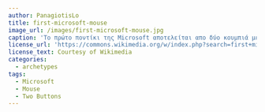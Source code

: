 ```yaml
---
author: PanagiotisLo
title: first-microsoft-mouse
image_url: /images/first-microsoft-mouse.jpg
caption: 'Το πρώτο ποντίκι της Microsoft αποτελείται απο δύο κουμπιά με τα οποία μπορεί να αλληλεπιδράσει ο χρήστης, καθώς επίσης έχει πιο καμπυλομένο σχήμα σε σχέση με τα ποντίκια που έχουν αναπτυχθεί την εποχή εκείνη.'
license_url: 'https://commons.wikimedia.org/w/index.php?search=first+microsoft+mouse&title=Special:Search&go=Go&searchToken=82o4rwlafn1zq8fopju5jdtsf#%2Fmedia%2FFile%3AFirst_MS-Mouse.jpg'
license_text: Courtesy of Wikimedia
categories:
  - archetypes
tags:
  - Microsoft
  - Mouse
  - Two Buttons
---
```


